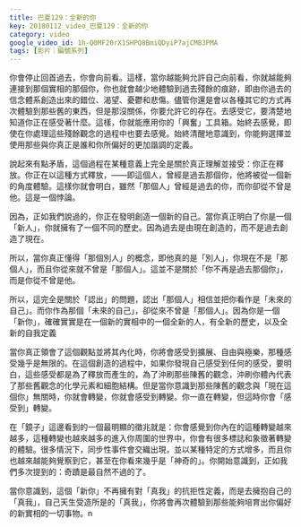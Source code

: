 ```yaml
---
title: 巴夏129：全新的你
key: 20180112_video_巴夏129：全新的你
category: video
google_video_id: 1h-Q0MF20rX1SHPQ8BmiQDyiP7ajCMB3PMA
tags: [影片｜編號系列]
---
```


你會停止回首過去，你會向前看。這樣，當你越能夠允許自己向前看，你就越能夠連接到那個實相的那個你，你也就會越少地體驗到過去殘餘的痕跡，即由你過去的信念體系創造出來的錯位、渴望、憂鬱和悲傷。儘管你還是會以各種其它的方式再次體驗到那些舊的東西，但是那沒關係，你要允許它的存在。去感受它，要清楚地知道你正在感受著什麼。這樣，你就能應用你的「興奮」工具箱。始終去感覺，即使在你處理這些殘餘觀念的過程中也要去感覺。始終清醒地意識到，你能夠選擇並使用那些與你真正是誰和你所偏好的更加諧調的定義。

說起來有點矛盾，這個過程在某種意義上完全是關於真正理解並接受：你正在釋放。你正在以這種方式釋放，——即這個人，曾經是過去那個你，他將被從一個新的角度體驗。這樣你就會明白，雖然「那個人」曾經是過去的你，而你卻從不曾是他。這是一個悖論。

因為，正如我們說過的，你正在發明創造一個新的自己。當你真正明白了你是一個「新人」，你就擁有了一個不同的歷史。因為過去是由現在創造的，而不是過去創造了現在。

所以，當你真正懂得「那個別人」的概念，即他真的是「別人」，你現在不是「那個人」，而且你從來就不曾是「那個人」。這並不是關於「你不再是過去那個你」，而是你從不曾是他。

所以，這完全是關於「認出」的問題，認出「那個人」相信並把你看作是「未來的自己」。而你作為那個「未來的自己」，卻從來不曾是「那個人」。因為你是一個「新你」，確確實實是在一個新的實相中的一個全新的人，有全新的歷史，以及全新的自我定義

當你真正領會了這個觀點並將其內化時，你將會感受到擴展、自由與極樂，那種感受幾乎是無限的。在這個創造的過程中，如果你發現自己感受到任何的感受，要明白，這些感受都是為了釋放而產生的，為了沖刷那些陳舊的觀念，沖刷你體內代表了那些舊觀念的化學元素和細胞結構。但是當你意識到那些陳舊的觀念與「現在這個你」無關時，你就會轉變，你就會感受到轉變。你一直在轉變，但這時你會「感受到」轉變。

在「鏡子」這邊看到的一個最明顯的徵兆就是：你會感覺到你內在的這種轉變越來越多，這種轉變也越來越多的進入你周圍的世界中，你會有很多標誌和象徵著轉變的體驗。很多情況下，同步性事件會交織出現，並以某種特定的方式增多，而且你也越來越能夠覺察到它，甚至在你看來幾乎是「神奇的」。你開始意識到，正如我們多次提到的：奇蹟是最自然不過的了。

當你意識到，這個「新你」不再擁有對「真我」的抗拒性定義，而是去擁抱自己的「真我」，自己天生受造所是的「真我」，你將會再次體驗到那些能夠培育出你偏好的新實相的一切事物。n
